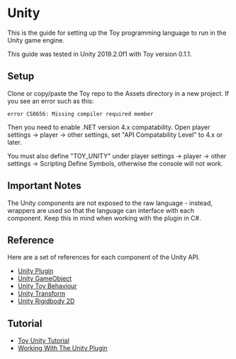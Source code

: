 # Unity

This is the guide for setting up the Toy programming language to run in the Unity game engine.

This guide was tested in Unity 2019.2.0f1 with Toy version 0.1.1.

## Setup

Clone or copy/paste the Toy repo to the Assets directory in a new project. If you see an error such as this:

```
error CS0656: Missing compiler required member
```

Then you need to enable .NET version 4.x compatability. Open player settings -> player -> other settings, set "API Compatability Level" to 4.x or later.

You must also define "TOY_UNITY" under player settings -> player -> other settings -> Scripting Define Symbols, otherwise the console will not work.

## Important Notes

The Unity components are not exposed to the raw language - instead, wrappers are used so that the language can interface with each component. Keep this in mind when working with the plugin in C#.

## Reference

Here are a set of references for each component of the Unity API.

* [Unity Plugin](reference_unity_plugin.md)
* [Unity GameObject](reference_unity_gameobject.md)
* [Unity Toy Behaviour](reference_unity_behaviour.md)
* [Unity Transform](reference_unity_transform.md)
* [Unity Rigidbody 2D](reference_unity_rigidbody2d.md)

## Tutorial

* [Toy Unity Tutorial](tutorial_unity.md)
* [Working With The Unity Plugin](reference_unity_implementation.md)
